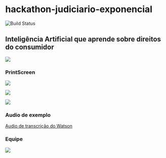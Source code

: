# hackathon-judiciario-exponencial
<img src="https://travis-ci.org/joemccann/dillinger.svg?branch=master" alt="Build Status"></a></p>

## Inteligência Artificial que aprende sobre direitos do consumidor
<img src="https://github.com/vitorglemos/hackathon-judiciario-exponencial/blob/master/samples_img/watson_img.png?raw=true"></a></p>


### PrintScreen 
<img src="https://github.com/vitorglemos/hackathon-judiciario-exponencial/blob/master/samples_img/s1.png?raw=true"></a></p>
<img src="https://github.com/vitorglemos/hackathon-judiciario-exponencial/blob/master/samples_img/s2.png?raw=true"></a></p>
<img src="https://github.com/vitorglemos/hackathon-judiciario-exponencial/blob/master/samples_img/s3.png?raw=true"></a></p>


### Audio de exemplo 
<a href="https://github.com/vitorglemos/hackathon-judiciario-exponencial/tree/master/samples_ogg">Audio de transcrição do Watson</a>


### Equipe
<img src="https://github.com/vitorglemos/hackathon-judiciario-exponencial/blob/master/samples_img/equipe.png?raw=true"></a></p>

